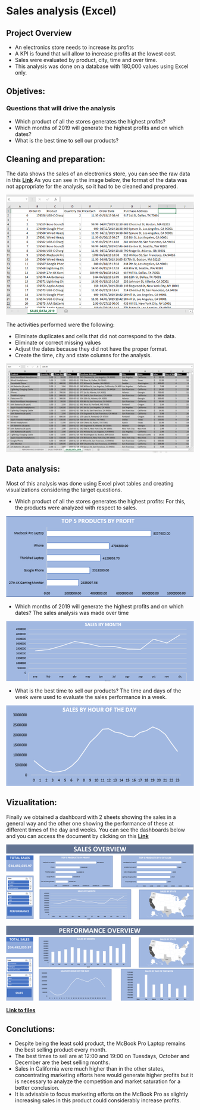 # Sales analysis (Excel)

## Project Overview
- An electronics store needs to increase its profits
- A KPI is found that will allow to increase profits at the lowest cost.
- Sales were evaluated by product, city, time and over time.
- This analysis was done on a database with 180,000 values using Excel only.

## Objetives:
### Questions that will drive the analysis
- Which product of all the stores generates the highest profits?
- Which months of 2019 will generate the highest profits and on which dates?
- What is the best time to sell our products?

## Cleaning and preparation:
The data shows the sales of an electronics store, you can see the raw data in this **[Link](https://github.com/Roberto121c/Excel/tree/main/Files)**
As you can see in the image below, the format of the data was not appropriate for the analysis, so it had to be cleaned and prepared. 

![Raw Data](images/Raw_data.PNG)

The activities performed were the following:
- Eliminate duplicates and cells that did not correspond to the data.
- Eliminate or correct missing values
- Adjust the dates because they did not have the proper format.
- Create the time, city and state columns for the analysis.

![Cleaned Data](images/Cleaned_data.PNG)

## Data analysis:
Most of this analysis was done using Excel pivot tables and creating visualizations considering the target questions.

- Which product of all the stores generates the highest profits: For this, the products were analyzed with respect to sales.

![Top products](images/Top_5_products.PNG)

- Which months of 2019 will generate the highest profits and on which dates? The sales analysis was made over time

![Sales by Month](images/Sales_by_Month.PNG)

- What is the best time to sell our products? The time and days of the week were used to evaluate the sales performance in a week.

![Sales by Hour](images/Sales_by_Hour.PNG)

## Vizualitation:
Finally we obtained a dashboard with 2 sheets showing the sales in a general way and the other one showing the performance of these at different times of the day and weeks. 
You can see the dashboards below and you can access the document by clicking on this **[Link](https://github.com/Roberto121c/Excel/tree/main/Files)**

![Sales Overview](images/Sales_overview.PNG)

![Performance Overview](images/Performance_Overview.PNG)

**[Link to files](https://github.com/Roberto121c/Excel/tree/main/Files)**

## Conclutions:
- Despite being the least sold product, the McBook Pro Laptop remains the best selling product every month.
- The best times to sell are at 12:00 and 19:00 on Tuesdays, October and December are the best selling months.
- Sales in California were much higher than in the other states, concentrating marketing efforts here would generate higher profits but it is necessary to analyze the competition and market saturation for a better conclusion.
- It is advisable to focus marketing efforts on the McBook Pro as slightly increasing sales in this product could considerably increase profits.
